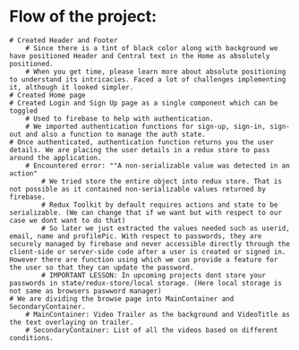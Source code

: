 # Flow of the project:
    # Created Header and Footer
        # Since there is a tint of black color along with background we have positioned Header and Central text in the Home as absolutely positioned.
        # When you get time, please learn more about absolute positioning to understand its intricacies. Faced a lot of challenges implementing it, although it looked simpler.
    # Created Home page
    # Created Login and Sign Up page as a single component which can be toggled
        # Used to firebase to help with authentication.  
        # We imported authentication functions for sign-up, sign-in, sign-out and also a function to manage the auth state.
    # Once authenticated, authentication function returns you the user details. We are placing the user details in a redux store to pass around the application.  
        # Encountered error: ""A non-serializable value was detected in an action" 
            # We tried store the entire object into redux store. That is not possible as it contained non-serializable values returned by firebase.
            # Redux Toolkit by default requires actions and state to be serializable. (We can change that if we want but with respect to our case we dont want to do that)
            # So later we just extracted the values needed such as userid, email, name and profilePic. With respect to passwords, they are securely managed by firebase and never accessible directly through the client-side or server-side code after a user is created or signed in. However there are function using which we can provide a feature for the user so that they can update the password.
            # IMPORTANT LESSON: In upcoming projects dont store your passwords in state/redux-store/local storage. (Here local storage is not same as browsers paswword manager)
    # We are dividing the browse page into MainContainer and SecondaryContainer.
        # MainContainer: Video Trailer as the background and VideoTitle as the text overlaying on trailer.
        # SecondaryContainer: List of all the videos based on different conditions.